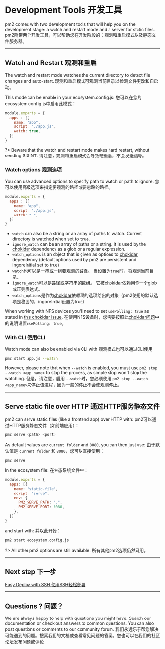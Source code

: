 # Development Tools 开发工具

pm2 comes with two development tools that will help you on the development stage: a watch and restart mode and a server for static files.
pm2附带两个开发工具，可以帮助您在开发阶段的：观测和重启模式以及静态文件服务器。

---

## Watch and Restart 观测和重启

The watch and restart mode watches the current directory to detect file changes and auto-start.
观测和重启模式可观测当前目录以检测文件更改和自启动。

This mode can be enable in your ecosystem.config.js:
您可以在您的ecosystem.config.js中启用此模式：

```javascript
module.exports = {
  apps : [{
    name: "app",
    script: "./app.js",
    watch: true,
  }]
}
```

?> Beware that the watch and restart mode makes hard restart, without sending SIGINT.
请注意，观测和重启模式会导致硬重启，不会发送信号。

### Watch options 观测选项

You can use advanced options to specify path to watch or path to ignore. 
您可以使用高级选项来指定要观测的路径或要忽略的路径。

```javascript
module.exports = {
  apps : [{
    name: "app",
    script: "./app.js",
    watch: ".",
  }]
}
```

- `watch` can also be a string or an array of paths to watch. Current directory is watched when set to `true`.
- `ignore_watch` can be an array of paths or a string. It is used by the [chokidar](https://github.com/paulmillr/chokidar#path-filtering) dependency as a glob or a regular expression.
- `watch_options` is an object that is given as options to [chokidar](https://github.com/paulmillr/chokidar#api) dependency (default options used by pm2 are persistent and ingoreInitial set to true)
- `watch`也可以是一串或一组要观测的路径。 当设置为`true`时，将观测当前目录。
- `ignore_watch`可以是路径或字符串的数组。 它被[chokidar](https://github.com/paulmillr/chokidar#path-filtering)依赖用作一个glob或正则表达式。
- `watch_options`是作为[chokidar](https://github.com/paulmillr/chokidar#api)依赖项的选项给出的对象（pm2使用的默认选项是稳固的，ingoreInitial设置为true）

When working with NFS devices you'll need to set `usePolling: true` as stated in [this chokidar issue](https://github.com/paulmillr/chokidar/issues/242).
在使用NFS设备时，您需要按照此[chokidar问题](https://github.com/paulmillr/chokidar/issues/242)中的说明设置`usePolling: true`。

### With CLI 使用CLI

Watch mode can also be enabled via CLI with
观测模式也可以通过CLI使用

```bash
pm2 start app.js --watch
```

However, please note that when `--watch` is enabled, you must use `pm2 stop --watch <app_name>` to stop the process, as simple stop won't stop the watching.
但是，请注意，启用 `--watch`时，您必须使用 `pm2 stop --watch <app_name>`来停止该进程，因为一般的停止不会使观测停止。

---

## Serve static file over HTTP 通过HTTP服务静态文件

pm2 can serve static files (like a frontend app) over HTTP with:
pm2可以通过HTTP服务静态文件（如前端应用）：

```bash
pm2 serve <path> <port>
```

As default values are `current folder` and `8080`, you can then just use:
由于默认值是 `current folder` 和 `8080`，您可以直接使用：

```bash
pm2 serve
```

In the ecosystem file: 在生态系统文件中：

```javascript
module.exports = {
  apps: [{
    name: "static-file",
    script: "serve",
    env: {
      PM2_SERVE_PATH: ".",
      PM2_SERVE_PORT: 8080,
    },
  }]
}
```

and start with: 并以此开始：

```bash
pm2 start ecosystem.config.js
```

?> All other pm2 options are still available.
所有其他pm2选项仍然可用。

---

## Next step 下一步

[Easy Deploy with SSH ](runtime/guide/deploy.md)
[使用SSH轻松部署 ](runtime/guide/deploy.md)

---

## Questions ? 问题？

We are always happy to help with questions you might have. Search our documentation or check out answers to common questions. You can also post questions or comments to our community forum.
我们永远乐于帮您解决可能遇到的问题。搜索我们的文档或查看常见问题的答案。您也可以在我们的社区论坛发布问题或评论